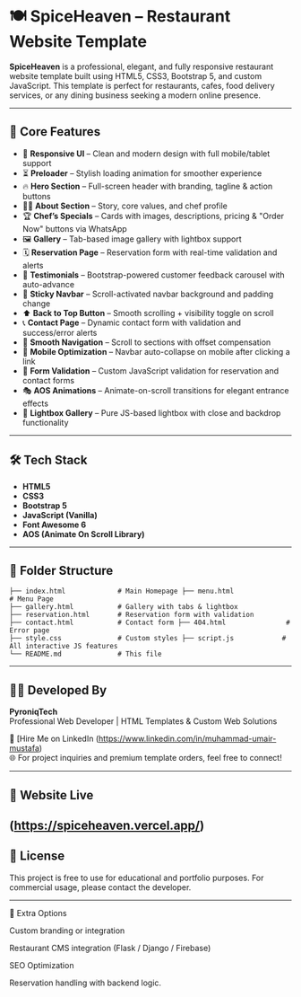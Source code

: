 # 🍽️ SpiceHeaven – Restaurant Website Template

**SpiceHeaven** is a professional, elegant, and fully responsive restaurant website template built using HTML5, CSS3, Bootstrap 5, and custom JavaScript. This template is perfect for restaurants, cafes, food delivery services, or any dining business seeking a modern online presence.

---

## 🌟 Core Features

- 🎨 **Responsive UI** – Clean and modern design with full mobile/tablet support
- ⏳ **Preloader** – Stylish loading animation for smoother experience
- 🔥 **Hero Section** – Full-screen header with branding, tagline & action buttons
- 🧑‍🍳 **About Section** – Story, core values, and chef profile
- 🏆 **Chef’s Specials** – Cards with images, descriptions, pricing & "Order Now" buttons via WhatsApp
- 🖼️ **Gallery** – Tab-based image gallery with lightbox support
- 🗓️ **Reservation Page** – Reservation form with real-time validation and alerts
- 💬 **Testimonials** – Bootstrap-powered customer feedback carousel with auto-advance
- 🛑 **Sticky Navbar** – Scroll-activated navbar background and padding change
- ⬆️ **Back to Top Button** – Smooth scrolling + visibility toggle on scroll
- 📞 **Contact Page** – Dynamic contact form with validation and success/error alerts
- 🧭 **Smooth Navigation** – Scroll to sections with offset compensation
- 📱 **Mobile Optimization** – Navbar auto-collapse on mobile after clicking a link
- 🧪 **Form Validation** – Custom JavaScript validation for reservation and contact forms
- 🎭 **AOS Animations** – Animate-on-scroll transitions for elegant entrance effects
- 🌙 **Lightbox Gallery** – Pure JS-based lightbox with close and backdrop functionality

---

## 🛠️ Tech Stack

- **HTML5**
- **CSS3**
- **Bootstrap 5**
- **JavaScript (Vanilla)**
- **Font Awesome 6**
- **AOS (Animate On Scroll Library)**

---

## 🧩 Folder Structure
```
├── index.html             # Main Homepage ├── menu.html              # Menu Page 
├── gallery.html           # Gallery with tabs & lightbox 
├── reservation.html       # Reservation form with validation 
├── contact.html           # Contact form ├── 404.html               # Error page 
├── style.css              # Custom styles ├── script.js            # All interactive JS features 
└── README.md              # This file
```
---

## 👨‍💻 Developed By

**PyroniqTech**  
Professional Web Developer | HTML Templates & Custom Web Solutions

📩 [Hire Me on LinkedIn (https://www.linkedin.com/in/muhammad-umair-mustafa)  
🌐 For project inquiries and premium template orders, feel free to connect!

---

## 📸 Website Live
(https://spiceheaven.vercel.app/)
---

## 📌 License

This project is free to use for educational and portfolio purposes. For commercial usage, please contact the developer.

---

🔗 Extra Options

Custom branding or integration

Restaurant CMS integration (Flask / Django / Firebase)

SEO Optimization

Reservation handling with backend logic.

